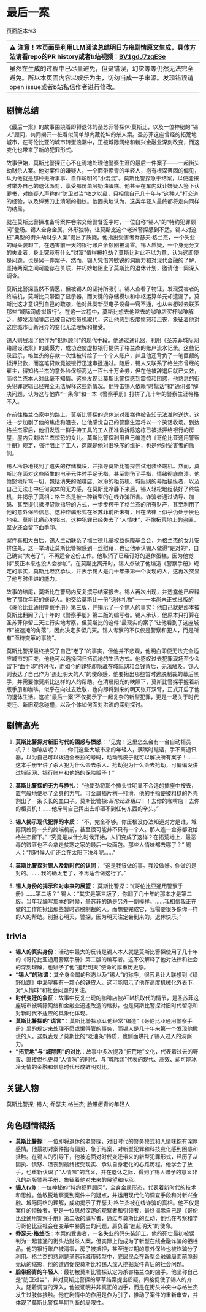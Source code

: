 # 最后一案
页面版本:v3
 

| :warning: 注意！本页面是利用LLM阅读总结明日方舟剧情原文生成，具体方法请看repo的PR history或者b站视频：[BV1gdJ7zqESe](https://www.bilibili.com/video/BV1gdJ7zqESe/)         |
|:----------------------------|
| 虽然在生成的过程中已尽量避免，但是错误，幻觉等等仍然无法完全避免。所以本页面内容以娱乐为主，切勿当成一手来源。发现错误请open issue或者b站私信作者进行修改。|



## 剧情总结
《最后一案》的故事围绕着即将退休的圣苏菲警探休·莫斯比，以及一位神秘的“锡人”顾问，共同揭开一桩看似简单却内藏乾坤的杀人案。圣苏菲这座曾经的拓荒地城市，在哥伦比亚的城市转型浪潮中，正被城际网络和新兴金融业深刻改变，而这变化也带来了新的犯罪形式。

故事伊始，莫斯比警探正心不在焉地处理他警察生涯的最后一件案子——一起街头劫财杀人案。他对案件的嫌疑人，一个面带瘀青的年轻人，抱有根深蒂固的偏见，认为他就是那种无所事事、自作聪明的“小混混”。莫斯比警探急于结案，以便能按时举办自己的退休派对，享受那份单层奶油蛋糕。他甚至在车内就让嫌疑人签下认罪书，对嫌疑人声称的“防卫过当”嗤之以鼻，只相信自己几十年与“这种人”打交道的经验，以及弹簧刀上清晰的指纹。他固执地认为，这类年轻人最终都将走向同样的结局。

就在莫斯比警探准备将案件卷宗交给警督签字时，一位自称“锡人”的“特约犯罪顾问”登场。锡人全身金属，外形独特，让莫斯比这个老派警探感到不适。锡人对这桩“典型的街头劫财杀人案”提出了质疑。他指出受害者乔瑟夫·格兰杰，一个失业的码头装卸工，在遇害前一天的银行账户余额刚被清零。锡人质疑，一个身无分文的失业者，身上究竟有什么“财富”值得被抢劫？莫斯比对此不以为意，认为这即使是问题，也是另一件案子。然而，锡人凭借其敏锐的洞察力和对现代金融的了解，坚持两案之间可能存在关联，并巧妙地阻止了莫斯比的退休计划，邀请他一同深入调查。

莫斯比警探虽然不情愿，但被锡人的坚持所吸引。锡人查看了物证，发现受害者的终端机，莫斯比只带回了显示器，而关键的存储模块和中枢运算单元却遗漏了。莫斯比这才意识到自己的疏忽，他对此类新型电子设备一窍不通，也从未想过去联系那些“城际网虚拟银行”。在这一过程中，莫斯比想去他常去的咖啡店买杯咖啡解乏，却发现咖啡店已被自动柜员机取代，这让他感到极度愤怒和沮丧，象征着他对这座城市日新月异的变化无法理解和接受。

锡人则展现了他作为“犯罪顾问”的现代手段。他通过通讯器，利用《圣苏菲城际网络建设法案》的威慑力，成功迫使虚拟银行提供了格兰杰的账户流水记录。这些记录显示，格兰杰的存款一次性被转给了一个个人账户，并且他还背负了一笔巨额的抵押贷款，而这笔贷款竟被银行迅速审批通过。随后，锡人又联系了格兰杰曾经的雇主，得知格兰杰的意外险保额高达一百七十万金券，但在他被辞退后就已失效，而格兰杰本人对此毫不知情。这些发现让莫斯比警探感到震惊和困惑，他熟悉的街头犯罪逻辑已经完全无法解释这些新情况。他抨击锡人依赖“时髦话”和“通讯器”解决问题，认为这与他靠“一条命”和一本《警察手册》打拼了几十年的警察生涯格格不入。

在前往格兰杰家中的路上，莫斯比警探的退休派对蛋糕也被告知无法准时送达，这进一步加剧了他的焦虑和沮丧，让他感觉自己的警察生涯将以一个笑话收场。到达格兰杰家后，他们发现一群手持工具的工人正准备拆除这栋已被抵押给银行的房屋，屋内只剩格兰杰惊恐的女儿。莫斯比警探利用自己编造的《哥伦比亚通用警察手册》规定，强行阻止了工人，这既是他对旧秩序的维护，也是他对受害者的怜悯。

锡人冷静地找到了遗失的存储模块，并指导莫斯比警探尝试组装终端机。然而，莫斯比在面对这些陌生的电子元件时手足无措，甚至割伤了手指，情绪彻底崩溃。他愤怒地斥骂一切，包括消失的咖啡店、冰冷的柜员机、城际网的幕后操纵者，以及自己无法击中任何实体的无力感。在莫斯比冷静下来后，锡人轻松地组装好了终端机，并揭示了真相：格兰杰是被一种新型的在线诈骗所害。诈骗者通过诱导、加码、甚至提供抵押贷款指导的方式，一步步榨干了格兰杰的所有财产，甚至利用了他的意外保险信息。这种诈骗形式在圣苏菲前所未有，且在法律上似乎仍处于灰色地带。莫斯比痛心地指出，这种犯罪已经失去了“人情味”，不像拓荒地上的盗匪，至少还会留下血手印。

案件真相大白后，锡人主动联系了梅兰德儿童权益保障基金会，为格兰杰的女儿安排住处，这一举动让莫斯比警探感到一丝慰藉，也让他承认锡人做得“是对的”，自己确实“太老了”，不再适合这份工作。他取消了已经订好的退休蛋糕，因为他觉得“反正本来也没人会参加”。在莫斯比离开时，锡人点破了他编造《警察手册》规定的事实，莫斯比坦然承认，并表示锡人是几十年来第一个发现的人，这再次突显了他与时俱进的能力。

故事的结尾，莫斯比在警局内反复撰写结案报告。锡人再次出现，并透露他已经释放了那位年轻的嫌疑人。他交给莫斯比一份“退休礼物”——一本尚未正式出版的《哥伦比亚通用警察手册》第三版，并揭示了一个惊人的事实：他自己就是那本被莫斯比翻阅了几十年的《警察手册》第二版的编写者。锡人承认，他原本只打算在圣苏菲停留三天进行实地考察，但莫斯比的这件“最现实的案子”让他看到了这座城市“被遮掩的角落”，因此决定多留几天。锡人考察的不仅仅是警察和犯人，而是所有“亟待变革的事物”。

莫斯比警探最终接受了自己“老了”的事实，但他并不悲观，他明白即便无法完全适应城市的巨变，他也可以选择回归拓荒地的生活方式。他感叹过去犯罪现场至少会留下“血手印”的时代，而如今的罪犯却隐藏在城际网和金钱背后，无法触及。锡人则表达了自己作为“追赶明天的人”的使命感，他要揪出那些暂时逃脱制裁的幕后黑手，并需要像莫斯比这样的人的帮助。在清晨阳光的映照下，莫斯比警探手握着新版手册和咖啡，似乎在向过去致敬，也向即将到来的明天张开双臂，正式开启了他的退休生活。这桩“最后一案”不仅揭示了一起复杂的新型犯罪，更是一场关于时代变迁、新旧观念碰撞，以及个体如何面对洪流的深刻探讨。
## 剧情高光
1.  **莫斯比警探对新旧时代的困惑与愤怒**：
    “见鬼！这里怎么会有一台自动柜员机？！咖啡店呢？……你们这些大城市来的年轻人，满嘴时髦话，手不离通讯器，以为自己可以拨通全泰拉的号码，动动嘴皮子就可以解决所有案子！……这本手册里讲了杀人犯为什么会去杀人、抢劫犯为什么会去抢劫，可偏偏没讲过城际网、银行账户和他妈的保险贩子！”

2.  **莫斯比警探的无力与挣扎**：
    “他使劲将那个插头往明显不合适的插座中按去，置气般地使尽了全身的力气。可金属插片稍一打滑，他的手指便被粗糙的外壳割出了一条长长的血口子。莫斯比警探:*哥伦比亚粗口*！！去你的咖啡店！去你的柜员机！……他斥骂自己挥出去却砸不到任何东西的拳头。”

3.  **锡人揭示现代犯罪的本质**：
    “不，完全不够。你压根没办法知道对方是谁，城际网络另一头的终端机前，甚至很可能并不只有一个人。那人连一金券都没给格兰杰留下。”
    “究竟是从什么时候开始，人们变成了这样？在拓荒地上，最恶毒的贼匪也不会拿走贫寒之家的最后一块面包。那些人情味都去哪了？”
    锡人：“那时候人们还会在太阳下决斗呢......”

4.  **莫斯比警探对锡人及新时代的认同**：
    “这是我该做的事。我没做好。你做的是对的。……我的确太老了，不再适合做这行了。”

5.  **锡人身份的揭示和对未来的展望**：
    莫斯比警探：“《哥伦比亚通用警察手册》......第二版？”
    锡人：“其实是第三版了，你翻了几十年的那本才是第二版。当年我编写那本的时候，圣苏菲的确是另外一副模样。……我相信我正在做的工作能揪出那些暂时逃脱制裁的人。而想要完成它，我需要很多像你一样的人的帮助。别担心明天，警探，因为明天注定会到来的。退休快乐。”
## trivia
*   **锡人的真实身份**：活动中最大的反转是锡人本人就是莫斯比警探使用了几十年的《哥伦比亚通用警察手册》第二版的编写者。这不仅解释了他对法律和社会的深刻理解，也赋予了他“追赶明天”使命的厚重历史感。
*   **“锡人”的称谓**：其全身金属的形态以及“锡人”的称呼，很容易让人联想到《绿野仙踪》中渴望拥有一颗心的铁皮人。这可能暗示了他在高度机械化外表下，对“人情味”和社会问题的关注。
*   **时代变迁的象征**：故事中反复出现的咖啡店被ATM机取代的情节，是圣苏菲这座城市被城际网络和金融业迅速改造的缩影，也是莫斯比警探对旧时代留恋和对新时代不适应的具象化体现。
*   **莫斯比警探的“谎言”**：莫斯比警探承认他经常“编造”《哥伦比亚通用警察手册》里的规定来处理不愿或懒得管的事务，而锡人是几十年来第一个发现他撒谎的人。这既表现了莫斯比的“老油条”特质，也侧面烘托了锡人过人的洞察力。
*   **“拓荒地”与“城际网”的对比**：故事中多次提及“拓荒地”文化，代表着过去的野蛮、直接但也更具“人情味”的时代，与“城际网”代表的现代、高效、却可能冰冷无情的金融和信息时代形成鲜明对比。
## 关键人物
莫斯比警探; 锡人; 乔瑟夫·格兰杰; 脸带瘀青的年轻人
## 角色剧情概括
-   **莫斯比警探**：一位即将退休的老警探，对旧时代的警务模式和人情味抱有深厚感情。他最初对案件抱有偏见，急于结案，对新型犯罪和科技变化感到困惑和抵触。在锡人的引导下，他被迫面对时代变迁带来的新型犯罪形式，经历了从固执、愤怒、沮丧到最终接受现实、承认自身老化的心路历程。他学会了放手，也重新认识了“人情味”的含义，并在退休之际，得到了锡人赠予的意义非凡的新版警察手册，象征着他对未来的展望和传承。
-   **[锡人](../char_v3/char_4151_tinman.md)([v1](../chars/char_4151_tinman.md))**：一位神秘的“特约犯罪顾问”，全身金属形态，代表着新时代的技术和思维。他敏锐地察觉到案件中的疑点，并运用现代化的调查手段和对新兴金融、城际网络的理解，成功揭示了乔瑟夫·格兰杰被在线诈骗的真相。他不仅是案件的侦破者，更是一位思想深邃的观察者和引领者，最终揭示自己是《哥伦比亚通用警察手册》第二版的编写者，通过与莫斯比的互动，他也在考察和学习哥伦比亚社会在变革中暴露出的问题，肩负着“追赶明天”的使命。
-   **乔瑟夫·格兰杰**：本案的受害者，一名失业的码头装卸工。他的死亡最初被误判为一起普通的街头劫财杀人案，但实际上他成为了新型在线金融诈骗的牺牲品。他的银行账户被清零，房子被抵押，甚至连过期的意外保险也被诈骗分子利用。格兰杰的悲剧是圣苏菲城市转型中，底层民众在新型金融骗局面前脆弱无助的缩影，他的遭遇促使莫斯比和锡人深入挖掘案件背后的社会问题。
-   **脸带瘀青的年轻人**：最初被莫斯比警探认定为杀害格兰杰的凶手。他坚称自己是“防卫过当”，并对莫斯比警探的草草结案提出质疑，间接促使了锡人的介入。随着调查的深入，他被证明并非真正的凶手，而是在街头冲突中与格兰杰发生过肢体接触。他在剧情中的作用是作为引子，推动了案件的重新审查，并体现了莫斯比警探早期判断的局限性。